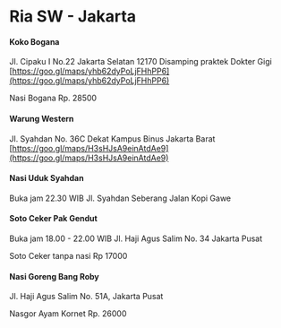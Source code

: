 Ria SW - Jakarta
================

#### Koko Bogana

Jl. Cipaku I No.22 Jakarta Selatan 12170 Disamping praktek Dokter Gigi [https://goo.gl/maps/yhb62dyPoLjFHhPP6](https://goo.gl/maps/yhb62dyPoLjFHhPP6)

Nasi Bogana Rp. 28500

#### Warung Western

Jl. Syahdan No. 36C Dekat Kampus Binus Jakarta Barat [https://goo.gl/maps/H3sHJsA9einAtdAe9](https://goo.gl/maps/H3sHJsA9einAtdAe9)

#### Nasi Uduk Syahdan

Buka jam 22.30 WIB Jl. Syahdan Seberang Jalan Kopi Gawe

#### Soto Ceker Pak Gendut

Buka jam 18.00 - 22.00 WIB Jl. Haji Agus Salim No. 34 Jakarta Pusat

Soto Ceker tanpa nasi Rp 17000

#### Nasi Goreng Bang Roby

Jl. Haji Agus Salim No. 51A, Jakarta Pusat

Nasgor Ayam Kornet Rp. 26000
